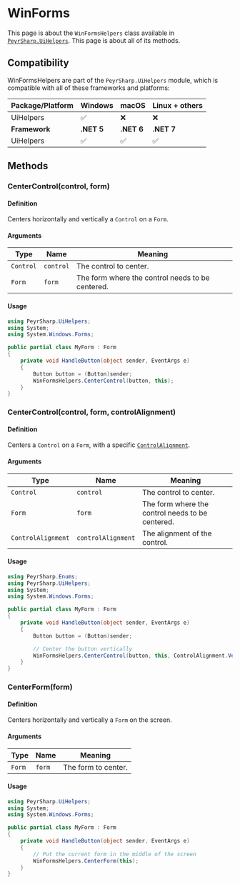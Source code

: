 # WinForms
This page is about the `WinFormsHelpers` class available in [`PeyrSharp.UiHelpers`](../ui-helpers.md). This page is about all of its methods.

## Compatibility

WinFormsHelpers are part of the `PeyrSharp.UiHelpers` module, which is compatible with all of these frameworks and platforms:

| Package/Platform 	| Windows 	| macOS 	| Linux + others 	|
|------------------	|---------	|-------	|----------------	|
| UiHelpers            	| ✅       	| ❌     	| ❌              	|
| **Framework**         | **.NET 5** | **.NET 6**  | **.NET 7** |
| UiHelpers            	| ✅       	| ✅     	| ✅              	|

## Methods
### CenterControl(control, form)
#### Definition
Centers horizontally and vertically a `Control` on a `Form`.

#### Arguments

| Type      	| Name      	| Meaning                                          	|
|-----------	|-----------	|--------------------------------------------------	|
| `Control` 	| `control` 	| The control to center.                           	|
| `Form`    	| `form`    	| The form where the control needs to be centered. 	|

#### Usage

~~~ c#
using PeyrSharp.UiHelpers;
using System;
using System.Windows.Forms;

public partial class MyForm : Form
{
    private void HandleButton(object sender, EventArgs e)
    {
        Button button = (Button)sender;
        WinFormsHelpers.CenterControl(button, this);
    }
}
~~~

### CenterControl(control, form, controlAlignment)
#### Definition
Centers a `Control` on a `Form`, with a specific [`ControlAlignment`](/enumerations.md#controlalignment).

#### Arguments

| Type               	| Name               	| Meaning                                          	|
|--------------------	|--------------------	|--------------------------------------------------	|
| `Control`          	| `control`          	| The control to center.                           	|
| `Form`             	| `form`             	| The form where the control needs to be centered. 	|
| `ControlAlignment` 	| `controlAlignment` 	| The alignment of the control.                    	|

#### Usage

~~~ c#
using PeyrSharp.Enums;
using PeyrSharp.UiHelpers;
using System;
using System.Windows.Forms;

public partial class MyForm : Form
{
    private void HandleButton(object sender, EventArgs e)
    {
        Button button = (Button)sender;

        // Center the button vertically
        WinFormsHelpers.CenterControl(button, this, ControlAlignment.Vertical);
    }
}
~~~

### CenterForm(form)
#### Definition
Centers horizontally and vertically a `Form` on the screen.

#### Arguments

| Type      	| Name      	| Meaning                                          	|
|-----------	|-----------	|--------------------------------------------------	|
| `Form`    	| `form`    	| The form to center. 	|

#### Usage

~~~ c#
using PeyrSharp.UiHelpers;
using System;
using System.Windows.Forms;

public partial class MyForm : Form
{
    private void HandleButton(object sender, EventArgs e)
    {
        // Put the current form in the middle of the screen
        WinFormsHelpers.CenterForm(this); 
    }
}
~~~